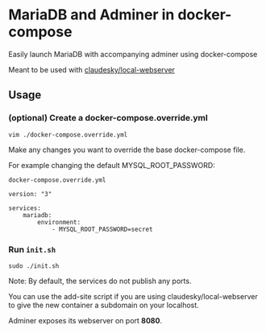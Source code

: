 # MariaDB and Adminer in docker-compose

Easily launch MariaDB with accompanying adminer using docker-compose

Meant to be used with [claudesky/local-webserver](https://github.com/claudesky/local-webserver)

## Usage

### (optional) Create a docker-compose.override.yml

```
vim ./docker-compose.override.yml
```

Make any changes you want to override the base docker-compose file.

For example changing the default MYSQL_ROOT_PASSWORD:

`docker-compose.override.yml`
```
version: "3"

services:
    mariadb:
        environment:
            - MYSQL_ROOT_PASSWORD=secret
```

### Run `init.sh`

```
sudo ./init.sh
```

Note:
By default, the services do not publish any ports.

You can use the add-site script if you are using claudesky/local-webserver to give the new container a subdomain on your localhost.

Adminer exposes its webserver on port **8080**.
